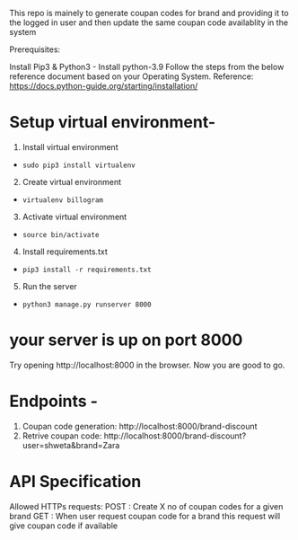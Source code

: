 This repo is mainely to generate coupan codes for brand and providing it to the logged in user and then update the same coupan code availablity in the system

Prerequisites:

Install Pip3 & Python3 -
Install python-3.9 Follow the steps from the below reference document based on your Operating System. Reference: https://docs.python-guide.org/starting/installation/

# Setup virtual environment- 
1. Install virtual environment
- `sudo pip3 install virtualenv`

2. Create virtual environment
- `virtualenv billogram`

3. Activate virtual environment
- `source bin/activate`

4. Install requirements.txt
- `pip3 install -r requirements.txt`

5. Run the server
- `python3 manage.py runserver 8000`

# your server is up on port 8000
Try opening http://localhost:8000 in the browser. Now you are good to go.

# Endpoints -
1. Coupan code generation: 
    http://localhost:8000/brand-discount
3. Retrive coupan code: 
    http://localhost:8000/brand-discount?user=shweta&brand=Zara


# API Specification

Allowed HTTPs requests:
POST    : Create X no of coupan codes for a given brand
GET     : When user request coupan code for a brand this request will give coupan code if available 


